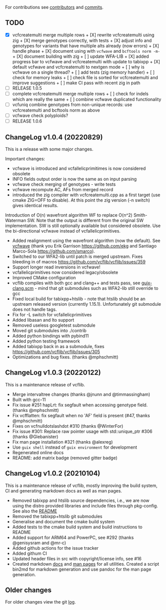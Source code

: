 For contributions see
[contributors](https://github.com/vcflib/vcflib/graphs/contributors)
and
[commits](https://github.com/vcflib/vcflib/commits/master).

## TODO

- [X] vcfcreatemulti merge multiple rows
      + [X] rewrite vcfcreatemulti using zig
      + [X] merge genotypes correctly, with tests
      + [X] adjust info and genotypes for variants that have multiple alts already (now errors)
      + [X] handle phase
      + [X] document using with `vcfwave` and `bcftools norm -m-`
      + [X] document building with zig
      + [ ] update WFA-LIB
      + [X] added progress bar to vcfwave and vcfcreatemulti with update to tabixpp
      + [X] default vcfwave and vcfcreatemulti to nextgen mode
      + [ ] why is vcfwave on a single thread?
      + [ ] add tests (zig memory handler)
      + [ ] check for memory leaks
      + [ ] check file is sorted for vcfcreatemulti and improve suggestions
      + [ ] make CI pass with recent zig in path
- [ ] RELEASE 1.0.5
- [ ] complete vcfcreatemulti merge multiple rows
      + [ ] check for indels which are really the same
      + [ ] combine vcfwave duplicated functionality
- [ ] vcfuniq combine genotypes from non-unique records: use vcfcreatemulti and bcftools norm as above
- [ ] vcfwave check polyploids?
- [ ] RELEASE 1.0.6

## ChangeLog v1.0.4 (20220829)

This is a release with some major changes.

Important changes:

- vcfwave is introduced and vcfallelicprimitimes is now considered obsolete
- INFO fields output order is now the same as on input parsing
- vcfwave check merging of genotypes - write tests
- vcfwave recompute AC, AFs from merged record
- introduced the zig compiler with vcfcreatemulti.cpp as a first target (use cmake ZIG=OFF to disable). At this point the zig version (-n switch) gives identical results.

Introduction of O(n) wavefront algorithm WF to replace O(n^2) Smith-Waterman SW. Note that the output is different from the original SW implementation. SW is still optionally available but considered obsolete. Use the bi-directional vcfwave instead of vcfallelicprimitives.

+ Added realignment using the wavefront algorithm (now the default). See [vcfwave](./doc/vcfwave.md) (thank you Erik Garrison https://github.com/ekg and Santiago Marco-Sola  https://github.com/smarco).
+ Switched to our WFA2-lib until patch is merged upstream. Fixes bleeding in of macros https://github.com/vcflib/vcflib/issues/359
+ Support longer read inversions in vcfwave!
+ vcfallelicprimitives now considered legacy/obsolete
+ Improved CMake configuration
+ vcflib compiles with both gcc and clang++ and tests pass, see [guix-clang.scm](./guix-clang.scm) - mind that git submodules such as WFA2-lib still override to gcc
+ Fixed local build for tabixpp+htslib - note that htslib should be an upstream released version (currently 1.15.1). Unfortunately git submodule does not handle tags.
+ Fix for -L switch for vcfallelicprimitives
+ Added libasan and lto support
+ Removed useless googletest submodule
+ Moved git submodules into ./contrib
+ Added python bindings with pybind11
+ Added python testing framework
+ Added tabixpp back in as a submodule, fixes https://github.com/vcflib/vcflib/issues/305
+ Optimizations and bug fixes. (thanks @mphschmitt)

## ChangeLog v1.0.3 (20220122)

This is a maintenance release of vcflib.

+ Merge intervaltree changes (thanks @jnunn and @timmassingham)
+ Built with gcc-11
+ Fix issue #251 hapLrt: fix segfault when accessing genotype field. (thanks @mphschmitt)
+ Fix vcfflatten: fix segfault when no 'AF' field is present (#47, thanks @mphschmitt)
+ Fixes on vcfnulldotslashdot #310 (thanks @WinterFor)
+ Fix issue #301: Replace raw pointer usage with std::unique_ptr #306 (thanks @Glebanister)
+ Fix man page installation #321 (thanks @alexreg)
+ Use `guix shell` instead of `guix environment` for development
+ Regenerated online docs
+ README: add matrix badge (removed gitter badge)

## ChangeLog v1.0.2 (20210104)

This is a maintenance release of vcflib, mostly improving the build
system, CI and generating markdown docs as well as man pages.

+ Removed tabixpp and htslib source dependencies, i.e., we are now using
  the distro provided libraries and include files through pkg-config.
  See also the [README](README.md#build-from-source)
+ Removed the tabixpp+htslib git submodules
+ Generalise and document the cmake build system
+ Added tests to the cmake build system and build instructions to README
+ Added support for ARM64 and PowerPC, see #292 (thanks @genisysram and @mr-c)
+ Added github actions for the issue tracker
+ Added githum CI
+ Updated header files in src with copyright/license info, see #16
+ Created markdown [docs](./doc/vcflib.md) and [man pages](./man/) for
  all utilities. Created a script bin2md for markdown generation and
  use pandoc for the man page generation.

## Older changes

For older changes view the git [log](https://github.com/vcflib/vcflib/commits/master).
